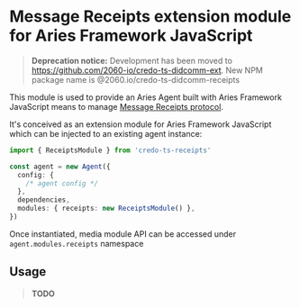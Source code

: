 # Message Receipts extension module for Aries Framework JavaScript

> **Deprecation notice:** Development has been moved to https://github.com/2060-io/credo-ts-didcomm-ext. New NPM package name is @2060.io/credo-ts-didcomm-receipts

This module is used to provide an Aries Agent built with Aries Framework JavaScript means to manage [Message Receipts protocol](https://github.com/genaris/didcomm.org/tree/feat/receipts/site/content/protocols/receipts/1.0).

It's conceived as an extension module for Aries Framework JavaScript which can be injected to an existing agent instance:

```ts
import { ReceiptsModule } from 'credo-ts-receipts'

const agent = new Agent({
  config: {
    /* agent config */
  },
  dependencies,
  modules: { receipts: new ReceiptsModule() },
})
```

Once instantiated, media module API can be accessed under `agent.modules.receipts` namespace

## Usage

> **TODO**
